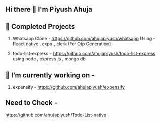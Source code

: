 ## Hi there 👋 I'm Piyush Ahuja 

<!--
**ahujapiyush/ahujapiyush** is a ✨ _special_ ✨ repository because its `README.md` (this file) appears on your GitHub profile.

Here are some ideas to get you started:

- 🔭 I’m currently working on ...
- 🌱 I’m currently learning ...
- 👯 I’m looking to collaborate on ...
- 🤔 I’m looking for help with ...
- 💬 Ask me about ...
- 📫 How to reach me: ...
- 😄 Pronouns: ...
- ⚡ Fun fact: ...
-->

## 🥳 Completed Projects
1) Whatsapp Clone - https://github.com/ahujapiyush/whatsapp
Using - React native , expo , clerk (For Otp Generation)

2) todo-list-express - https://github.com/ahujapiyush/todo-list-express
using node , express js ,  mongo db

## 🔭 I’m currently working on -
1) expensify - https://github.com/ahujapiyush/expensify

## Need to Check -
https://github.com/ahujapiyush/Todo-List-native
